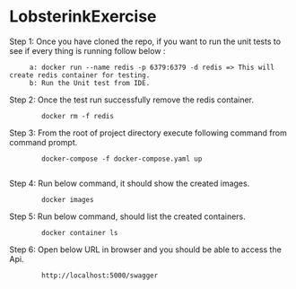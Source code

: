 # LobsterinkExercise

Step 1: Once you have cloned the repo, if you want to run the unit tests to see if every thing is running follow below :
```
     a: docker run --name redis -p 6379:6379 -d redis => This will create redis container for testing.
     b: Run the Unit test from IDE.
```
Step 2: Once the test run successfully remove the redis container.
```
        docker rm -f redis

```

Step 3: From the root of project directory execute following command from command prompt.
```
        docker-compose -f docker-compose.yaml up
        
```

Step 4: Run below command, it should show the created images.
```
        docker images
```


Step 5: Run below command,  should list the created containers.
```
        docker container ls
```

Step 6: Open below URL in browser and you should be able to access the Api.
```
        http://localhost:5000/swagger

```

